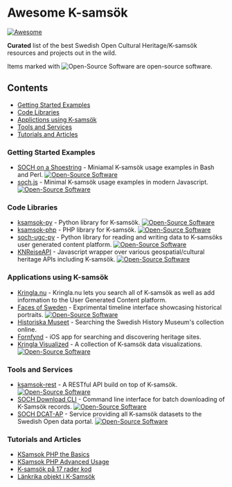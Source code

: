 # Awesome K-samsök

[![Awesome](https://awesome.re/badge-flat.svg)](https://awesome.re)

**Curated** list of the best Swedish Open Cultural Heritage/K-samsök resources and projects out in the wild.

Items marked with ![Open-Source Software][OSS Icon] are open-source software.

## Contents

 - [Getting Started Examples](#Getting-Started-Examples)
 - [Code Libraries](#Code-Libraries)
 - [Applictions using K-samsök](#Applications-using-K-samök)
 - [Tools and Services](#Tools-and-Services)
 - [Tutorials and Articles](#Tutorials-and-Articles)
 
 ### Getting Started Examples

 - [SOCH on a Shoestring](https://github.com/carwash/SOCH-on-a-Shoestring) - Miniamal K-samsök usage examples in Bash and Perl. [![Open-Source Software][OSS Icon]](https://github.com/carwash/SOCH-on-a-Shoestring)
 - [soch.js](https://gist.github.com/Abbe98/f3c5c62f50d691a4c5212e095c037053) - Minimal K-samsök usage examples in modern Javascript. [![Open-Source Software][OSS Icon]](https://gist.github.com/Abbe98/f3c5c62f50d691a4c5212e095c037053)

### Code Libraries

 - [ksamsok-py](https://github.com/Abbe98/ksamsok-py) - Python library for K-samsök. [![Open-Source Software][OSS Icon]](https://github.com/Abbe98/ksamsok-py)
 - [ksamsok-php](https://byabbe.se/ksamsok-php/) - PHP library for K-samsök. [![Open-Source Software][OSS Icon]](https://github.com/Abbe98/ksamsok-php)
 - [soch-ugc-py](https://github.com/Abbe98/soch-ugc-py) - Python library for reading and writing data to K-samsöks user generated content platform. [![Open-Source Software][OSS Icon]](https://github.com/Abbe98/soch-ugc-py)
 - [KNReiseAPI](https://github.com/knreise/KNReiseAPI) - Javascript wrapper over various geospatial/cultural heritage APIs including K-samsök. [![Open-Source Software][OSS Icon]](https://github.com/knreise/KNReiseAPI)

### Applications using K-samsök

 - [Kringla.nu](http://www.kringla.nu/kringla/) - Kringla.nu lets you search all of K-samsök as well as add information to the User Generated Content platform.
 - [Faces of Sweden](https://riksantikvarieambetet.github.io/Faces-of-Sweden/) - Exprimental timeline interface showcasing historical portraits. [![Open-Source Software][OSS Icon]](https://github.com/riksantikvarieambetet/Faces-of-Sweden)
 - [Historiska Museet](http://historiska.se/search-results/?i=ksamsok&q=kvinna&type%5B%5D=object) - Searching the Swedish History Museum's collection online.
 - [Fornfynd](https://itunes.apple.com/se/app/fornfynd/id443389155) - iOS app for searching and discovering heritage sites.
 - [Kringla Visualized](https://riksantikvarieambetet.github.io/Kringla-Visualized/) - A collection of K-samsök data visualizations. [![Open-Source Software][OSS Icon]](https://github.com/riksantikvarieambetet/Kringla-Visualized)

 ### Tools and Services

 - [ksamsok-rest](https://github.com/Abbe98/ksamsok-rest) - A RESTful API build on top of K-samsök. [![Open-Source Software][OSS Icon]](https://github.com/Abbe98/ksamsok-rest)
 - [SOCH Download CLI](https://github.com/riksantikvarieambetet/SOCH-download-CLI) - Command line interface for batch downloading of K-Samsök records. [![Open-Source Software][OSS Icon]](https://github.com/riksantikvarieambetet/SOCH-download-CLI)
 - [SOCH DCAT-AP](https://github.com/riksantikvarieambetet/soch-dcat-ap) - Service providing all K-samsök datasets to the Swedish Open data portal. [![Open-Source Software][OSS Icon]](https://github.com/riksantikvarieambetet/soch-dcat-ap)

### Tutorials and Articles

 - [KSamsok PHP the Basics](https://byabbe.se/2016/01/25/ksamsok-the-basics)
 - [KSamsok PHP Advanced Usage](https://byabbe.se/2016/01/26/ksamsok-php-advanced-usage)
 - [K-samsök på 17 rader kod](http://www.k-blogg.se/2009/06/29/gastblogg-k-samsok-pa-17-rader-kod/)
 - [Länkrika objekt i K-Samsök](http://www.k-blogg.se/2015/02/20/lankrika-objekt-k-samsok/)

[OSS Icon]: https://cdn.rawgit.com/Abbe98/awesome-k-samsok/master/media/OSS.svg
